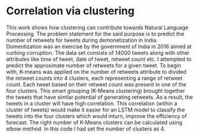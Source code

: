 # Correlation via clustering 

This work shows how clustering can contribute towards Natural Language Processing. The problem statement for the said purpose is to predict the number of retweets for tweets during demonetization in India. Domentization was an exercise by the government of India in 2016 aimed at curbing corruption. 
The data set consists of 14000 tweets along with other attributes like time of tweet, date of tweet, retweet count etc. I attempted to predict the approximate number of retweets for a given tweet. 
To begin with, K-means was applied on the number of retweets attribute to divided the retweet counts into 4 clusters, each representing a range of retweet count. Each tweet based on their retweet count was present in one of the four clusters. 
This smart grouping (K-Means clustering) brought together the tweets that have similar potential of generating retweets.
As a result, the tweets in a cluster will have high correlation. This correlation (within a cluster of tweets) would make it easier for an LSTM model to classify the tweets into the four clusters which would inturn, improve the efficiency of forecast. 
The right number of K-Means clusters can be calculated using elbow method. In this code I had set the number of clusters as 4. 
